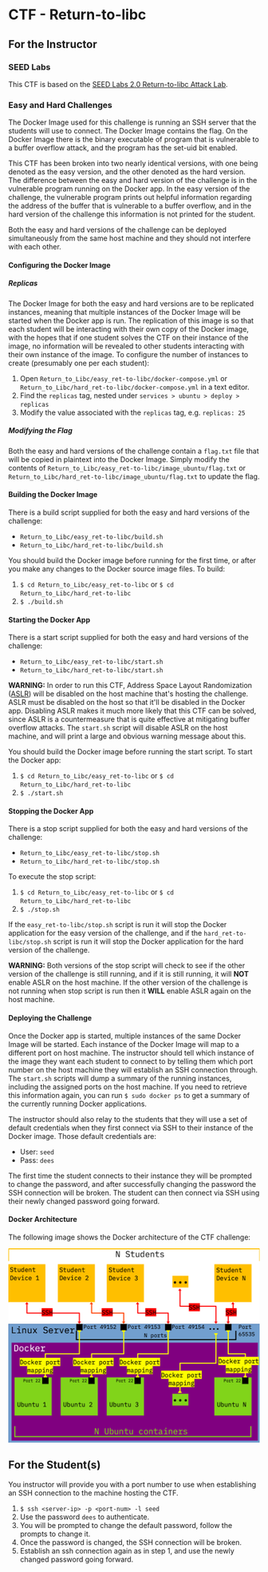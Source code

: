 # CTF - Return-to-libc

## For the Instructor

### SEED Labs

This CTF is based on the [SEED Labs 2.0 Return-to-libc Attack Lab](https://seedsecuritylabs.org/Labs_20.04/Software/Return_to_Libc/).

### Easy and Hard Challenges

The Docker Image used for this challenge is running an SSH server that the students will use to connect.
The Docker Image contains the flag.
On the Docker Image there is the binary executable of program that is vulnerable to a buffer overflow attack, and the program has the set-uid bit enabled.

This CTF has been broken into two nearly identical versions, with one being denoted as the easy version, and the other denoted as the hard version.
The difference between the easy and hard version of the challenge is in the vulnerable program running on the Docker app.
In the easy version of the challenge, the vulnerable program prints out helpful information regarding the address of the buffer that is vulnerable to a buffer overflow, and in the hard version of the challenge this information is not printed for the student.

Both the easy and hard versions of the challenge can be deployed simultaneously from the same host machine and they should not interfere with each other.

#### Configuring the Docker Image

##### Replicas

The Docker Image for both the easy and hard versions are to be replicated instances, meaning that multiple instances of the Docker Image will be started when the Docker app is run.
The replication of this image is so that each student will be interacting with their own copy of the Docker image, with the hopes that if one student solves the CTF on their instance of the image, no information will be revealed to other students interacting with their own instance of the image.
To configure the number of instances to create (presumably one per each student):
1. Open `Return_to_Libc/easy_ret-to-libc/docker-compose.yml` or `Return_to_Libc/hard_ret-to-libc/docker-compose.yml` in a text editor.
2. Find the `replicas` tag, nested under `services > ubuntu > deploy > replicas`
3. Modify the value associated with the `replicas` tag, e.g. `replicas: 25`

##### Modifying the Flag

Both the easy and hard versions of the challenge contain a `flag.txt` file that will be copied in plaintext into the Docker Image. Simply modify the contents of `Return_to_Libc/easy_ret-to-libc/image_ubuntu/flag.txt` or `Return_to_Libc/hard_ret-to-libc/image_ubuntu/flag.txt` to update the flag.

#### Building the Docker Image

There is a build script supplied for both the easy and hard versions of the challenge:
* `Return_to_Libc/easy_ret-to-libc/build.sh`
* `Return_to_Libc/hard_ret-to-libc/build.sh`

You should build the Docker image before running for the first time, or after you make any changes to the Docker source image files.
To build:
1. `$ cd Return_to_Libc/easy_ret-to-libc` or `$ cd Return_to_Libc/hard_ret-to-libc`
2. `$ ./build.sh`

#### Starting the Docker App

There is a start script supplied for both the easy and hard versions of the challenge:
* `Return_to_Libc/easy_ret-to-libc/start.sh`
* `Return_to_Libc/hard_ret-to-libc/start.sh`

**WARNING:** In order to run this CTF, Address Space Layout Randomization ([ASLR](https://en.wikipedia.org/wiki/Address_space_layout_randomization)) will be disabled on the host machine that's hosting the challenge.
ASLR must be disabled on the host so that it'll be disabled in the Docker app.
Disabling ASLR makes it much more likely that this CTF can be solved, since ASLR is a countermeasure that is quite effective at mitigating buffer overflow attacks.
The `start.sh` script will disable ASLR on the host machine, and will print a large and obvious warning message about this.

You should build the Docker image before running the start script.
To start the Docker app:
1. `$ cd Return_to_Libc/easy_ret-to-libc` or `$ cd Return_to_Libc/hard_ret-to-libc`
2. `$ ./start.sh`

#### Stopping the Docker App

There is a stop script supplied for both the easy and hard versions of the challenge:
* `Return_to_Libc/easy_ret-to-libc/stop.sh`
* `Return_to_Libc/hard_ret-to-libc/stop.sh`

To execute the stop script:
1. `$ cd Return_to_Libc/easy_ret-to-libc` or `$ cd Return_to_Libc/hard_ret-to-libc`
2. `$ ./stop.sh`

If the `easy_ret-to-libc/stop.sh` script is run it will stop the Docker application for the easy version of the challenge, and if the `hard_ret-to-libc/stop.sh` script is run it will stop the Docker application for the hard version of the challenge.

**WARNING:** Both versions of the stop script will check to see if the other version of the challenge is still running, and if it is still running, it will **NOT** enable ASLR on the host machine.
If the other version of the challenge is not running when stop script is run then it **WILL** enable ASLR again on the host machine.

#### Deploying the Challenge

Once the Docker app is started, multiple instances of the same Docker Image will be started.
Each instance of the Docker Image will map to a different port on host machine.
The instructor should tell which instance of the image they want each student to connect to by telling them which port number on the host machine they will establish an SSH connection through.
The `start.sh` scripts will dump a summary of the running instances, including the assigned ports on the host machine.
If you need to retrieve this information again, you can run `$ sudo docker ps` to get a summary of the currently running Docker applications.

The instructor should also relay to the students that they will use a set of default credentials when they first connect via SSH to their instance of the Docker image.
Those default credentials are:
* User: `seed`
* Pass: `dees`

The first time the student connects to their instance they will be prompted to change the password, and after successfully changing the password the SSH connection will be broken.
The student can then connect via SSH using their newly changed password going forward.

#### Docker Architecture

The following image shows the Docker architecture of the CTF challenge:

![The Docker architecture for the CTF challenge Return-to-libc](./src/readme/CTF_challenge_architecture-Return_to_Libc.png)

## For the Student(s)

You instructor will provide you with a port number to use when establishing an SSH connection to the machine hosting the CTF.

1. `$ ssh <server-ip> -p <port-num> -l seed`
2. Use the password `dees` to authenticate.
3. You will be prompted to change the default password, follow the prompts to change it.
4. Once the password is changed, the SSH connection will be broken.
5. Establish an ssh connection again as in step 1, and use the newly changed password going forward.
